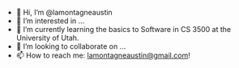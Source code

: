 - 👋 Hi, I’m @lamontagneaustin
- 👀 I’m interested in ...
- 🌱 I’m currently learning the basics to Software in CS 3500 at the University of Utah.
- 💞️ I’m looking to collaborate on ...
- 📫 How to reach me: lamontagneaustin@gmail.com!

<!---
lamontagneaustin/lamontagneaustin is a ✨ special ✨ repository because its `README.md` (this file) appears on your GitHub profile.
You can click the Preview link to take a look at your changes.
--->
